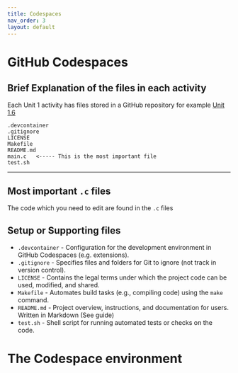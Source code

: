 ```yaml
---
title: Codespaces
nav_order: 3
layout: default
---
```


# GitHub Codespaces


## Brief Explanation of the files in each activity

Each Unit 1 activity has files stored in a GitHub repository for example [Unit 1.6](https://github.com/ELEC2645/1_6_Debug)


```
.devcontainer
.gitignore
LICENSE
Makefile
README.md
main.c   <----- This is the most important file
test.sh
```

---

## Most important `.c` files

The code which you need to edit are found in the `.c` files 


## Setup or Supporting files

- `.devcontainer` - Configuration for the development environment in GitHub Codespaces (e.g. extensions).
- `.gitignore` -  Specifies files and folders for Git to ignore (not track in version control).
- `LICENSE` - Contains the legal terms under which the project code can be used, modified, and shared.
- `Makefile` - Automates build tasks (e.g., compiling code) using the `make` command.
- `README.md` - Project overview, instructions, and documentation for users. Written in Markdown (See guide)
- `test.sh` - Shell script for running automated tests or checks on the code.



# The Codespace environment

